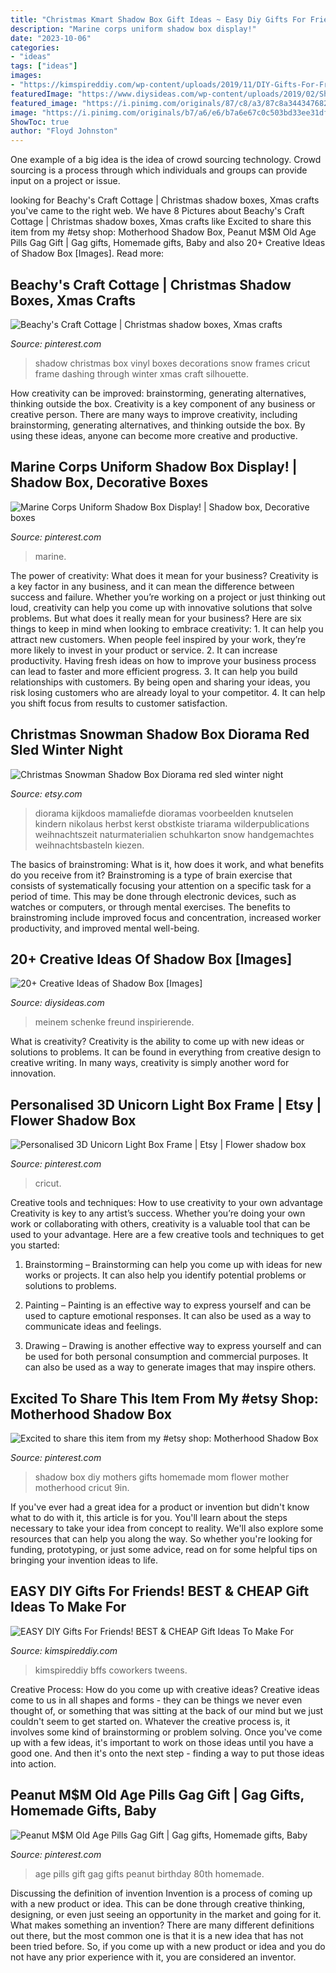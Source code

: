 ```yaml
---
title: "Christmas Kmart Shadow Box Gift Ideas ~ Easy Diy Gifts For Friends! Best &amp; Cheap Gift Ideas To Make For"
description: "Marine corps uniform shadow box display!"
date: "2023-10-06"
categories:
- "ideas"
tags: ["ideas"]
images:
- "https://kimspireddiy.com/wp-content/uploads/2019/11/DIY-Gifts-For-Friends_Gift-Basket.jpg"
featuredImage: "https://www.diysideas.com/wp-content/uploads/2019/02/Shadow-box-ideas.jpg"
featured_image: "https://i.pinimg.com/originals/87/c8/a3/87c8a3443476823cbd16f22078f992da.jpg"
image: "https://i.pinimg.com/originals/b7/a6/e6/b7a6e67c0c503bd33ee31dfad4d3178a.jpg"
ShowToc: true
author: "Floyd Johnston"
---
```



One example of a big idea is the idea of crowd sourcing technology. Crowd sourcing is a process through which individuals and groups can provide input on a project or issue.

	

		
looking for Beachy&#039;s Craft Cottage | Christmas shadow boxes, Xmas crafts you've came to the right web. We have 8 Pictures about Beachy&#039;s Craft Cottage | Christmas shadow boxes, Xmas crafts like Excited to share this item from my #etsy shop: Motherhood Shadow Box, Peanut M$M Old Age Pills Gag Gift | Gag gifts, Homemade gifts, Baby and also 20+ Creative Ideas of Shadow Box [Images]. Read more:
		
    
## Beachy&#039;s Craft Cottage | Christmas Shadow Boxes, Xmas Crafts

<img loading=lazy src="https://i.pinimg.com/originals/b7/a6/e6/b7a6e67c0c503bd33ee31dfad4d3178a.jpg" onerror="this.onerror=null;this.src='https://tse3.mm.bing.net/th?id=OIP.TKuu_XTPARTbUjqk3epoUQHaF2&amp;pid=15.1';" alt="Beachy&#039;s Craft Cottage | Christmas shadow boxes, Xmas crafts">

_Source: pinterest.com_

>shadow christmas box vinyl boxes decorations snow frames cricut frame dashing through winter xmas craft silhouette. 

	

How creativity can be improved: brainstorming, generating alternatives, thinking outside the box.
Creativity is a key component of any business or creative person. There are many ways to improve creativity, including brainstorming, generating alternatives, and thinking outside the box. By using these ideas, anyone can become more creative and productive.

    
## Marine Corps Uniform Shadow Box Display! | Shadow Box, Decorative Boxes

<img loading=lazy src="https://i.pinimg.com/736x/48/d0/41/48d041d612f6f308f7f0291fe1e5ac22.jpg" onerror="this.onerror=null;this.src='https://tse1.mm.bing.net/th?id=OIP.-AyoijWyHXAzEtV4vjWeMgHaHW&amp;pid=15.1';" alt="Marine Corps Uniform Shadow Box Display! | Shadow box, Decorative boxes">

_Source: pinterest.com_

>marine. 

	

The power of creativity: What does it mean for your business?
Creativity is a key factor in any business, and it can mean the difference between success and failure. Whether you’re working on a project or just thinking out loud, creativity can help you come up with innovative solutions that solve problems. But what does it really mean for your business? Here are six things to keep in mind when looking to embrace creativity: 1. It can help you attract new customers. When people feel inspired by your work, they’re more likely to invest in your product or service. 2. It can increase productivity. Having fresh ideas on how to improve your business process can lead to faster and more efficient progress. 3. It can help you build relationships with customers. By being open and sharing your ideas, you risk losing customers who are already loyal to your competitor. 4. It can help you shift focus from results to customer satisfaction.

    
## Christmas Snowman Shadow Box Diorama Red Sled Winter Night

<img loading=lazy src="https://img0.etsystatic.com/022/0/6322245/il_fullxfull.485175402_kg7q.jpg" onerror="this.onerror=null;this.src='https://tse1.mm.bing.net/th?id=OIP.-tOPKEKPwUovSZt_8OhJxwAAAA&amp;pid=15.1';" alt="Christmas Snowman Shadow Box Diorama red sled winter night">

_Source: etsy.com_

>diorama kijkdoos mamaliefde dioramas voorbeelden knutselen kindern nikolaus herbst kerst obstkiste triarama wilderpublications weihnachtszeit naturmaterialien schuhkarton snow handgemachtes weihnachtsbasteln kiezen. 

	

The basics of brainstroming: What is it, how does it work, and what benefits do you receive from it?
Brainstroming is a type of brain exercise that consists of systematically focusing your attention on a specific task for a period of time. This may be done through electronic devices, such as watches or computers, or through mental exercises. The benefits to brainstroming include improved focus and concentration, increased worker productivity, and improved mental well-being.

    
## 20+ Creative Ideas Of Shadow Box [Images]

<img loading=lazy src="https://www.diysideas.com/wp-content/uploads/2019/02/Shadow-box-ideas.jpg" onerror="this.onerror=null;this.src='https://tse4.mm.bing.net/th?id=OIP.kcGlut8we1R--5Ea3akqzQHaFb&amp;pid=15.1';" alt="20+ Creative Ideas of Shadow Box [Images]">

_Source: diysideas.com_

>meinem schenke freund inspirierende. 

	

What is creativity?
Creativity is the ability to come up with new ideas or solutions to problems. It can be found in everything from creative design to creative writing. In many ways, creativity is simply another word for innovation.

    
## Personalised 3D Unicorn Light Box Frame | Etsy | Flower Shadow Box

<img loading=lazy src="https://i.pinimg.com/originals/87/c8/a3/87c8a3443476823cbd16f22078f992da.jpg" onerror="this.onerror=null;this.src='https://tse2.mm.bing.net/th?id=OIP.IllibesFID7a4B8WX_jIYAHaHg&amp;pid=15.1';" alt="Personalised 3D Unicorn Light Box Frame | Etsy | Flower shadow box">

_Source: pinterest.com_

>cricut. 

	

Creative tools and techniques: How to use creativity to your own advantage
Creativity is key to any artist’s success. Whether you’re doing your own work or collaborating with others, creativity is a valuable tool that can be used to your advantage. Here are a few creative tools and techniques to get you started:
1. Brainstorming – Brainstorming can help you come up with ideas for new works or projects. It can also help you identify potential problems or solutions to problems.

2. Painting – Painting is an effective way to express yourself and can be used to capture emotional responses. It can also be used as a way to communicate ideas and feelings.

3. Drawing – Drawing is another effective way to express yourself and can be used for both personal consumption and commercial purposes. It can also be used as a way to generate images that may inspire others.


    
## Excited To Share This Item From My #etsy Shop: Motherhood Shadow Box

<img loading=lazy src="https://i.pinimg.com/originals/60/9e/42/609e4273c9d77d245d10da9a95ac7264.jpg" onerror="this.onerror=null;this.src='https://tse3.mm.bing.net/th?id=OIP.hEoH1sEfbG94Xme82L5mqgHaJ4&amp;pid=15.1';" alt="Excited to share this item from my #etsy shop: Motherhood Shadow Box">

_Source: pinterest.com_

>shadow box diy mothers gifts homemade mom flower mother motherhood cricut 9in. 

	

If you've ever had a great idea for a product or invention but didn't know what to do with it, this article is for you. You'll learn about the steps necessary to take your idea from concept to reality. We'll also explore some resources that can help you along the way. So whether you're looking for funding, prototyping, or just some advice, read on for some helpful tips on bringing your invention ideas to life.

    
## EASY DIY Gifts For Friends! BEST &amp; CHEAP Gift Ideas To Make For

<img loading=lazy src="https://kimspireddiy.com/wp-content/uploads/2019/11/DIY-Gifts-For-Friends_Gift-Basket.jpg" onerror="this.onerror=null;this.src='https://tse2.mm.bing.net/th?id=OIP.Rxk626i6TwjwGI8m6ztMlgHaLH&amp;pid=15.1';" alt="EASY DIY Gifts For Friends! BEST &amp; CHEAP Gift Ideas To Make For">

_Source: kimspireddiy.com_

>kimspireddiy bffs coworkers tweens. 

	

Creative Process: How do you come up with creative ideas?
Creative ideas come to us in all shapes and forms - they can be things we never even thought of, or something that was sitting at the back of our mind but we just couldn't seem to get started on.
Whatever the creative process is, it involves some kind of brainstorming or problem solving. Once you've come up with a few ideas, it's important to work on those ideas until you have a good one. And then it's onto the next step - finding a way to put those ideas into action.

    
## Peanut M$M Old Age Pills Gag Gift | Gag Gifts, Homemade Gifts, Baby

<img loading=lazy src="https://i.pinimg.com/736x/63/32/bb/6332bbd10a0c11f67d09dcafe312c61b.jpg" onerror="this.onerror=null;this.src='https://tse4.mm.bing.net/th?id=OIP.nHATHr9XctC814pF5F8TRgHaKl&amp;pid=15.1';" alt="Peanut M$M Old Age Pills Gag Gift | Gag gifts, Homemade gifts, Baby">

_Source: pinterest.com_

>age pills gift gag gifts peanut birthday 80th homemade. 

	

Discussing the definition of invention
Invention is a process of coming up with a new product or idea. This can be done through creative thinking, designing, or even just seeing an opportunity in the market and going for it. What makes something an invention? There are many different definitions out there, but the most common one is that it is a new idea that has not been tried before. So, if you come up with a new product or idea and you do not have any prior experience with it, you are considered an inventor.

